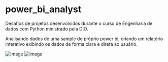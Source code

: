 # power_bi_analyst
Desafios de projetos desenvolvidos durante o curso de Engenharia de dados com Python ministrado pela DIO. 

Analisando dados de uma sample do próprio power bi, criando um relatório interativo exibindo os dados de forma clara e direta ao usuário.

![image](https://github.com/user-attachments/assets/da3c37c4-a037-4515-aa0a-cc7f7845d23d)
![image](https://github.com/user-attachments/assets/64f10c7c-df47-4a3b-9701-60064cee2bd6)
